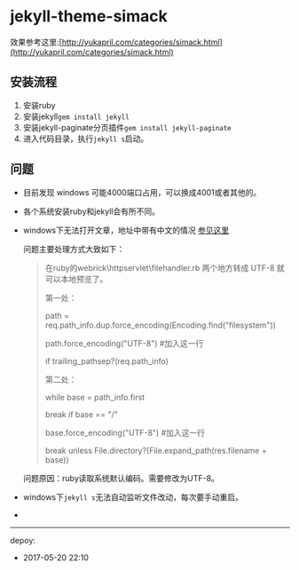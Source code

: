 # jekyll-theme-simack

效果参考这里:[http://yukapril.com/categories/simack.html](http://yukapril.com/categories/simack.html)

## 安装流程

1. 安装ruby
2. 安装jekyll`gem install jekyll`
3. 安装jekyll-paginate分页插件`gem install jekyll-paginate`
4. 进入代码目录，执行`jekyll s`启动。


## 问题
* 目前发现 windows 可能4000端口占用，可以换成4001或者其他的。
* 各个系统安装ruby和jekyll会有所不同。
* windows下无法打开文章，地址中带有中文的情况 [参见这里](http://www.oschina.net/question/1396651_132154)
    
    问题主要处理方式大致如下：

    > 在ruby的webrick\httpservlet\filehandler.rb 两个地方转成 UTF-8 就可以本地预览了。
    >
    > 第一处：
    >
    > path = req.path_info.dup.force_encoding(Encoding.find("filesystem"))
    >
    > path.force_encoding("UTF-8") #加入这一行
    >
    > if trailing_pathsep?(req.path_info)
    >      
    > 第二处：
    >
    > while base = path_info.first
    >
    > break if base == "/"
    >
    > base.force_encoding("UTF-8") #加入这一行
    >
    > break unless File.directory?(File.expand_path(res.filename + base))
    
    问题原因：ruby读取系统默认编码。需要修改为UTF-8。 

* windows下`jekyll s`无法自动监听文件改动，每次要手动重启。
* 

----

depoy:
- 2017-05-20 22:10